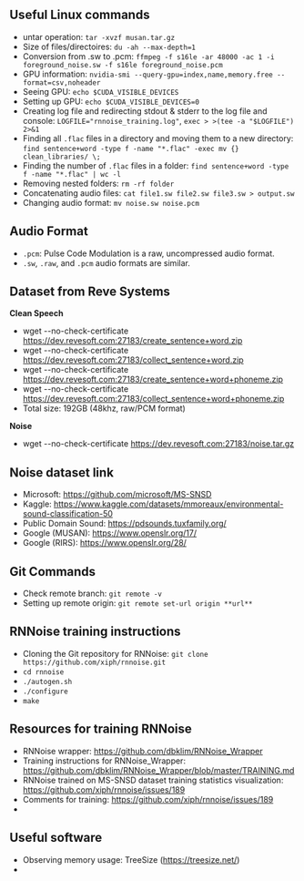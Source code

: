## Useful Linux commands
* untar operation: ``tar -xvzf musan.tar.gz``
* Size of files/directoires: ``du -ah --max-depth=1``
* Conversion from .sw to .pcm: ``ffmpeg -f s16le -ar 48000 -ac 1 -i foreground_noise.sw -f s16le foreground_noise.pcm``
* GPU information: ``nvidia-smi --query-gpu=index,name,memory.free --format=csv,noheader``
* Seeing GPU: ``echo $CUDA_VISIBLE_DEVICES``
* Setting up GPU: ``echo $CUDA_VISIBLE_DEVICES=0``
* Creating log file and redirecting stdout & stderr to the log file and console: ``LOGFILE="rnnoise_training.log"``, ``exec > >(tee -a "$LOGFILE") 2>&1``
* Finding all ``.flac`` files in a directory and moving them to a new directory: ``find sentence+word -type f -name "*.flac" -exec mv {} clean_libraries/ \;``
* Finding the number of ``.flac`` files in a folder: ``find sentence+word -type f -name "*.flac" | wc -l``
* Removing nested folders: ``rm -rf folder``
* Concatenating audio files: ``cat file1.sw file2.sw file3.sw > output.sw``
* Changing audio format: ``mv noise.sw noise.pcm``

## Audio Format
* ``.pcm``: Pulse Code Modulation is a raw, uncompressed audio format.
* ``.sw``, ``.raw``, and ``.pcm`` audio formats are similar.

## Dataset from Reve Systems
**Clean Speech**
* wget --no-check-certificate https://dev.revesoft.com:27183/create_sentence+word.zip 
* wget --no-check-certificate https://dev.revesoft.com:27183/collect_sentence+word.zip 
* wget --no-check-certificate https://dev.revesoft.com:27183/create_sentence+word+phoneme.zip 
* wget --no-check-certificate https://dev.revesoft.com:27183/collect_sentence+word+phoneme.zip
* Total size: 192GB (48khz, raw/PCM format)

**Noise**
* wget --no-check-certificate https://dev.revesoft.com:27183/noise.tar.gz 
  
## Noise dataset link
* Microsoft: https://github.com/microsoft/MS-SNSD
* Kaggle: https://www.kaggle.com/datasets/mmoreaux/environmental-sound-classification-50
* Public Domain Sound: https://pdsounds.tuxfamily.org/
* Google (MUSAN): https://www.openslr.org/17/
* Google (RIRS): https://www.openslr.org/28/

## Git Commands
* Check remote branch: ``git remote -v``
* Setting up remote origin: ``git remote set-url origin **url**``

## RNNoise training instructions
* Cloning the Git repository for RNNoise: ``git clone https://github.com/xiph/rnnoise.git``
* ``cd rnnoise``
* ``./autogen.sh``
* ``./configure``
* ``make``

## Resources for training RNNoise
* RNNoise wrapper: https://github.com/dbklim/RNNoise_Wrapper
* Training instructions for RNNoise_Wrapper: https://github.com/dbklim/RNNoise_Wrapper/blob/master/TRAINING.md
* RNNoise trained on MS-SNSD dataset training statistics visualization: https://github.com/xiph/rnnoise/issues/189
* Comments for training: https://github.com/xiph/rnnoise/issues/189
* 

## Useful software
* Observing memory usage: TreeSize (https://treesize.net/)
* 
   
